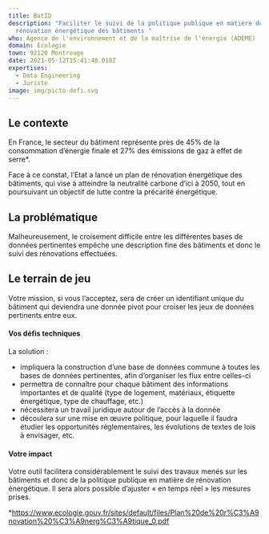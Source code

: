 ```yaml
---
title: BatID
description: "Faciliter le suivi de la politique publique en matière de
  rénovation énergétique des bâtiments "
who: Agence de l'environnement et de la maîtrise de l'énergie (ADEME)
domain: Ecologie
town: 92120 Montrouge
date: 2021-05-12T15:41:48.018Z
expertises:
  - Data Engineering
  - Juriste
image: img/picto-defi.svg
---
```

## Le contexte

En France, le secteur du bâtiment représente près de 45% de la consommation d’énergie finale et 27% des émissions de gaz à effet de serre*.

Face à ce constat, l’Etat a lancé un plan de rénovation énergétique des bâtiments, qui vise à atteindre la neutralité carbone d’ici à 2050, tout en poursuivant un objectif de lutte contre la précarité énergétique. 

## La problématique

Malheureusement, le croisement difficile entre les différentes bases de données pertinentes empêche une description fine des bâtiments et donc le suivi des rénovations effectuées. 

## Le terrain de jeu 

Votre mission, si vous l’acceptez, sera de créer un identifiant unique du bâtiment qui deviendra une donnée pivot pour croiser les jeux de données pertinents entre eux.  

#### Vos défis techniques 

La solution :
* impliquera la construction d’une base de données commune à toutes les bases de données pertinentes, afin d’organiser les flux entre celles-ci
* permettra de connaître pour chaque bâtiment des informations importantes et de qualité (type de logement, matériaux, étiquette énergétique, type de chauffage, etc.) 
* nécessitera un travail juridique autour de l’accès à la donnée
* découlera sur une mise en œuvre politique, pour laquelle il faudra étudier les opportunités réglementaires, les évolutions de textes de lois à envisager, etc. 

#### Votre impact 

Votre outil facilitera considérablement le suivi des travaux menés sur les bâtiments et donc de la politique publique en matière de rénovation énergétique. Il sera alors possible d’ajuster « en temps réel » les mesures prises. 


*https://www.ecologie.gouv.fr/sites/default/files/Plan%20de%20r%C3%A9novation%20%C3%A9nerg%C3%A9tique_0.pdf
